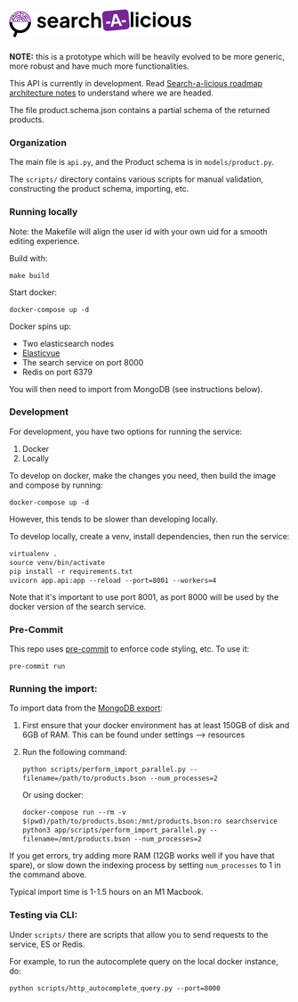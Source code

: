 # ![Search-a-licious](./assets/RVB_HORIZONTAL_WHITE_BG_SEARCH-A-LICIOUS-50.png "Search-a-licious logo")


**NOTE:** this is a prototype which will be heavily evolved to be more generic, more robust and have much more functionalities.

This API is currently in development. Read [Search-a-licious roadmap architecture notes](https://docs.google.com/document/d/1mibE8nACcmen6paSrqT9JQk5VbuvlFUXI1S93yHCK2I/edit) to understand where we are headed.

The file product.schema.json contains a partial schema of the returned products.

### Organization
The main file is `api.py`, and the Product schema is in `models/product.py`.

The `scripts/` directory contains various scripts for manual validation, constructing the product schema, importing, etc.

### Running locally

Note: the Makefile will align the user id with your own uid for a smooth editing experience.

Build with:

```
make build
```

Start docker:

```console
docker-compose up -d
```

Docker spins up:
- Two elasticsearch nodes
- [Elasticvue](https://elasticvue.com/)
- The search service on port 8000
- Redis on port 6379

You will then need to import from MongoDB (see instructions below).

### Development
For development, you have two options for running the service:
1. Docker
2. Locally

To develop on docker, make the changes you need, then build the image and compose by running:
```console
docker-compose up -d
```

However, this tends to be slower than developing locally.

To develop locally, create a venv, install dependencies, then run the service:
```console
virtualenv .
source venv/bin/activate
pip install -r requirements.txt
uvicorn app.api:app --reload --port=8001 --workers=4
```
Note that it's important to use port 8001, as port 8000 will be used by the docker version of the search service.

### Pre-Commit
This repo uses [pre-commit](https://pre-commit.com/) to enforce code styling, etc. To use it:
```console
pre-commit run
```

### Running the import:
To import data from the [MongoDB export](https://world.openfoodfacts.org/data):

1. First ensure that your docker environment has at least 150GB of disk and 6GB of RAM. This can be found under settings --> resources

2. Run the following command:
   ```console
   python scripts/perform_import_parallel.py --filename=/path/to/products.bson --num_processes=2
   ```

   Or using docker:
   ```console
   docker-compose run --rm -v $(pwd)/path/to/products.bson:/mnt/products.bson:ro searchservice python3 app/scripts/perform_import_parallel.py --filename=/mnt/products.bson --num_processes=2
   ```

If you get errors, try adding more RAM (12GB works well if you have that spare), or slow down the indexing process by setting `num_processes` to 1 in the command above.

Typical import time is 1-1.5 hours on an M1 Macbook.

### Testing via CLI:
Under `scripts/` there are scripts that allow you to send requests to the service, ES or Redis.

For example, to run the autocomplete query on the local docker instance, do:
```console
python scripts/http_autocomplete_query.py --port=8000
```
